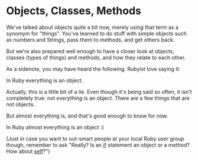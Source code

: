 # Objects, Classes, Methods

We've talked about objects quite a bit now, merely *using* that term as a
synomym for "things". You've learned to do stuff with simple objects such as
numbers and Strings, pass them to methods, and get others back.

But we're also prepared well enough to have a closer look at objects, classes
(types of things) and methods, and how they relate to each other.

As a sidenote, you may have heard the following. Rubyist love saying it:

<p class="hint">
In Ruby everything is an object.
</p>

Actually, this is a little bit of a lie. Even though it's being said so often,
it isn't completely true: not *everything* is an object. There are a few things
that are not objects.

But almost everything is, and that's good enough to know for now.

<p class="hint">
In Ruby almost everything is an object :)
</p>

(Just in case you want to out-smart people at your local Ruby user group
though, remember to ask "Really? Is an [if](conditionals.html) statement an
object or a method?  How about [self](/writing_classes/self.html)?")
